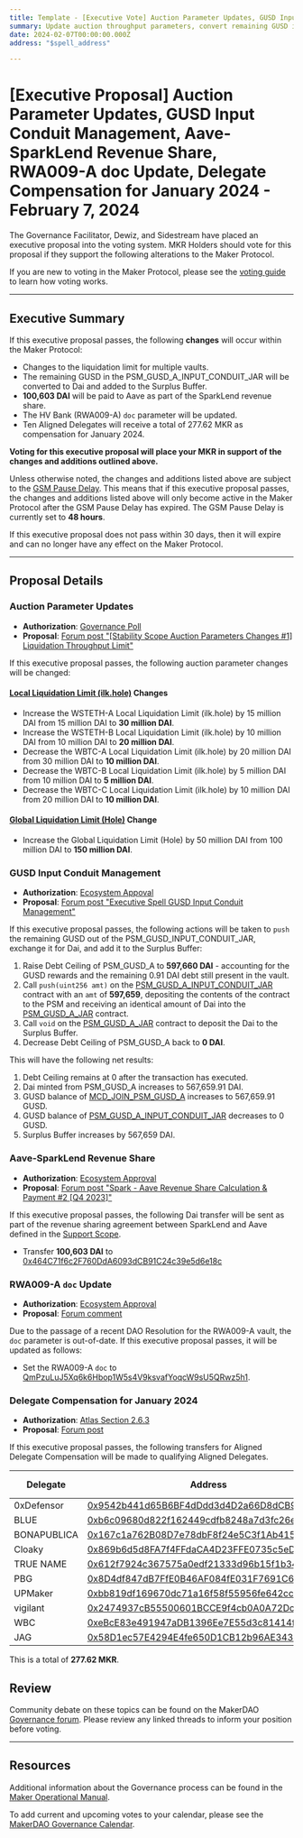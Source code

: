 ```yaml
---
title: Template - [Executive Vote] Auction Parameter Updates, GUSD Input Conduit Management, Aave-SparkLend Revenue Share, RWA009-A doc Update, Delegate Compensation for January 2024 - February 7, 2024
summary: Update auction throughput parameters, convert remaining GUSD into Dai, transfer Dai to Aave as part of the SparkLend revenue sharing agreement, update the `doc` for RWA009-A, Aligned Delegate compensation transfers for January 2024.
date: 2024-02-07T00:00:00.000Z
address: "$spell_address"

---
```

# [Executive Proposal] Auction Parameter Updates, GUSD Input Conduit Management, Aave-SparkLend Revenue Share, RWA009-A doc Update, Delegate Compensation for January 2024 - February 7, 2024

The Governance Facilitator, Dewiz, and Sidestream have placed an executive proposal into the voting system. MKR Holders should vote for this proposal if they support the following alterations to the Maker Protocol.

If you are new to voting in the Maker Protocol, please see the [voting guide](https://manual.makerdao.com/governance/voting-in-makerdao/on-chain-governance) to learn how voting works.

---

## Executive Summary

If this executive proposal passes, the following **changes** will occur within the Maker Protocol:
- Changes to the liquidation limit for multiple vaults.
- The remaining GUSD in the PSM_GUSD_A_INPUT_CONDUIT_JAR will be converted to Dai and added to the Surplus Buffer.
- **100,603 DAI** will be paid to Aave as part of the SparkLend revenue share.
- The HV Bank (RWA009-A) `doc` parameter will be updated.
- Ten Aligned Delegates will receive a total of 277.62 MKR as compensation for January 2024.

**Voting for this executive proposal will place your MKR in support of the changes and additions outlined above.**

Unless otherwise noted, the changes and additions listed above are subject to the [GSM Pause Delay](https://manual.makerdao.com/parameter-index/core/param-gsm-pause-delay). This means that if this executive proposal passes, the changes and additions listed above will only become active in the Maker Protocol after the GSM Pause Delay has expired. The GSM Pause Delay is currently set to **48 hours**.

If this executive proposal does not pass within 30 days, then it will expire and can no longer have any effect on the Maker Protocol.


---

## Proposal Details

### Auction Parameter Updates

* **Authorization**: [Governance Poll](https://vote.makerdao.com/polling/QmWLyYW7)
* **Proposal**: [Forum post "[Stability Scope Auction Parameters Changes #1] Liquidation Throughput Limit"](https://forum.makerdao.com/t/stability-scope-auction-parameters-changes-1-liquidation-throughput-limit/23508)

If this executive proposal passes, the following auction parameter changes will be changed:

#### [Local Liquidation Limit (ilk.hole)](https://mips.makerdao.com/mips/details/MIP104#14-3-1-5-8-local-liquidation-limit-hole-) Changes

* Increase the WSTETH-A Local Liquidation Limit (ilk.hole) by 15 million DAI from 15 million DAI to **30 million DAI**.
* Increase the WSTETH-B Local Liquidation Limit (ilk.hole) by 10 million DAI from 10 million DAI to **20 million DAI**.
* Decrease the WBTC-A Local Liquidation Limit (ilk.hole) by 20 million DAI from 30 million DAI to **10 million DAI**.
* Decrease the WBTC-B Local Liquidation Limit (ilk.hole) by 5 million DAI from 10 million DAI to **5 million DAI**.
* Decrease the WBTC-C Local Liquidation Limit (ilk.hole) by 10 million DAI from 20 million DAI to **10 million DAI**.

#### [Global Liquidation Limit (Hole)](https://manual.makerdao.com/parameter-index/core/param-global-liquidation-limit) Change

* Increase the Global Liquidation Limit (Hole) by 50 million DAI from 100 million DAI to **150 million DAI**.

### GUSD Input Conduit Management

* **Authorization**: [Ecosystem Appoval](https://forum.makerdao.com/t/executive-spell-gusd-input-conduit-management/23597/2)
* **Proposal**: [Forum post "Executive Spell GUSD Input Conduit Management"](https://forum.makerdao.com/t/executive-spell-gusd-input-conduit-management/23597)

If this executive proposal passes, the following actions will be taken to `push` the remaining GUSD out of the PSM_GUSD_INPUT_CONDUIT_JAR, exchange it for Dai, and add it to the Surplus Buffer:

1. Raise Debt Ceiling of PSM_GUSD_A to **597,660 DAI** - accounting for the GUSD rewards and the remaining 0.91 DAI debt still present in the vault.
2. Call `push(uint256 amt)` on the [PSM_GUSD_A_INPUT_CONDUIT_JAR](https://etherscan.io/address/0x6934218d8b3e9ffcabee8cd80f4c1c4167afa638) contract with an `amt` of **597,659**, depositing the contents of the contract to the PSM and receiving an identical amount of Dai into the [PSM_GUSD_A_JAR](https://etherscan.io/address/0xf2e7a5b83525c3017383deed19bb05fe34a62c27) contract.
3. Call `void` on the [PSM_GUSD_A_JAR](https://etherscan.io/address/0xf2e7a5b83525c3017383deed19bb05fe34a62c27) contract to deposit the Dai to the Surplus Buffer.
4. Decrease Debt Ceiling of PSM_GUSD_A back to **0 DAI**.

This will have the following net results:

1. Debt Ceiling remains at 0 after the transaction has executed.
2. Dai minted from PSM_GUSD_A increases to 567,659.91 DAI.
3. GUSD balance of [MCD_JOIN_PSM_GUSD_A](https://etherscan.io/address/0x79a0fa989fb7adf1f8e80c93ee605ebb94f7c6a5) increases to 567,659.91 GUSD.
4. GUSD balance of [PSM_GUSD_A_INPUT_CONDUIT_JAR](https://etherscan.io/address/0x6934218d8b3e9ffcabee8cd80f4c1c4167afa638) decreases to 0 GUSD.
5. Surplus Buffer increases by 567,659 DAI.

### Aave-SparkLend Revenue Share

* **Authorization**: [Ecosystem Approval](https://forum.makerdao.com/t/spark-aave-revenue-share-calculation-payment-2-q4-2023/23593/2)
* **Proposal**: [Forum post "Spark - Aave Revenue Share Calculation & Payment #2 [Q4 2023]"](https://forum.makerdao.com/t/spark-aave-revenue-share-calculation-payment-2-q4-2023/23593)

If this executive proposal passes, the following Dai transfer will be sent as part of the revenue sharing agreement between SparkLend and Aave defined in the [Support Scope](https://mips.makerdao.com/mips/details/MIP106#9-4-1-spark-protocol-aave-revenue-share).

* Transfer **100,603 DAI** to [0x464C71f6c2F760DdA6093dCB91C24c39e5d6e18c](https://etherscan.io/address/0x464C71f6c2F760DdA6093dCB91C24c39e5d6e18c)

### RWA009-A `doc` Update

* **Authorization**: [Ecosystem Approval](https://forum.makerdao.com/t/rwa009-hvbank-mip21-token-ces-domain-team-assessment/15861/20)
* **Proposal**: [Forum comment](http://forum.makerdao.com/t/rwa009-hvbank-mip21-token-ces-domain-team-assessment/15861/19)

Due to the passage of a recent DAO Resolution for the RWA009-A vault, the `doc` parameter is out-of-date. If this executive proposal passes, it will be updated as follows:

* Set the RWA009-A `doc` to [QmPzuLuJ5Xq6k6Hbop1W5s4V9ksvafYoqcW9sU5QRwz5h1](https://gateway.pinata.cloud/ipfs/QmPzuLuJ5Xq6k6Hbop1W5s4V9ksvafYoqcW9sU5QRwz5h1).

### Delegate Compensation for January 2024

* **Authorization**: [Atlas Section 2.6.3](https://mips.makerdao.com/mips/details/MIP101#2-6-3-aligned-delegate-income-and-participation-requirements)
* **Proposal**: [Forum post](https://forum.makerdao.com/t/january-2024-aligned-delegate-compensation/23604)

If this executive proposal passes, the following transfers for Aligned Delegate Compensation will be made to qualifying Aligned Delegates.

| Delegate    | Address                                                                                                               | Amount (MKR) |
|-------------|-----------------------------------------------------------------------------------------------------------------------|--------------|
| 0xDefensor  | [0x9542b441d65B6BF4dDdd3d4D2a66D8dCB9EE07a9](https://etherscan.io/address/0x9542b441d65B6BF4dDdd3d4D2a66D8dCB9EE07a9) | 41.67        |
| BLUE        | [0xb6c09680d822f162449cdfb8248a7d3fc26ec9bf](https://etherscan.io/address/0xb6c09680d822f162449cdfb8248a7d3fc26ec9bf) | 41.67        |
| BONAPUBLICA | [0x167c1a762B08D7e78dbF8f24e5C3f1Ab415021D3](https://etherscan.io/address/0x167c1a762B08D7e78dbF8f24e5C3f1Ab415021D3) | 41.67        |
| Cloaky      | [0x869b6d5d8FA7f4FFdaCA4D23FFE0735c5eD1F818](https://etherscan.io/address/0x869b6d5d8FA7f4FFdaCA4D23FFE0735c5eD1F818) | 41.67        |
| TRUE NAME   | [0x612f7924c367575a0edf21333d96b15f1b345a5d](https://etherscan.io/address/0x612f7924c367575a0edf21333d96b15f1b345a5d) | 41.67        |
| PBG         | [0x8D4df847dB7FfE0B46AF084fE031F7691C6478c2](https://etherscan.io/address/0x8D4df847dB7FfE0B46AF084fE031F7691C6478c2) | 13.89        |
| UPMaker     | [0xbb819df169670dc71a16f58f55956fe642cc6bcd](https://etherscan.io/address/0xbb819df169670dc71a16f58f55956fe642cc6bcd) | 13.89        |
| vigilant    | [0x2474937cB55500601BCCE9f4cb0A0A72Dc226F61](https://etherscan.io/address/0x2474937cB55500601BCCE9f4cb0A0A72Dc226F61) | 13.89        |
| WBC         | [0xeBcE83e491947aDB1396Ee7E55d3c81414fB0D47](https://etherscan.io/address/0xeBcE83e491947aDB1396Ee7E55d3c81414fB0D47) | 13.89        |
| JAG         | [0x58D1ec57E4294E4fe650D1CB12b96AE34349556f](https://etherscan.io/address/0x58D1ec57E4294E4fe650D1CB12b96AE34349556f) | 13.71        |

This is a total of **277.62 MKR**.

## Review

Community debate on these topics can be found on the MakerDAO [Governance forum](https://forum.makerdao.com/). Please review any linked threads to inform your position before voting.

---

## Resources

Additional information about the Governance process can be found in the [Maker Operational Manual](https://manual.makerdao.com).

To add current and upcoming votes to your calendar, please see the [MakerDAO Governance Calendar](https://manual.makerdao.com/makerdao/calendars/governance-calendar).